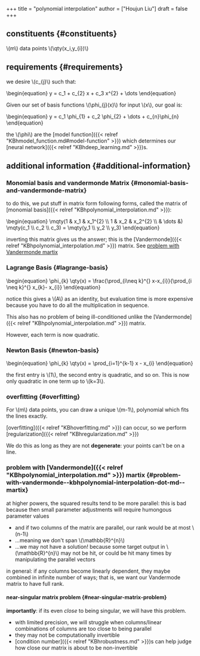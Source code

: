 +++
title = "polynomial interpolation"
author = ["Houjun Liu"]
draft = false
+++

## constituents {#constituents}

\\(m\\) data points \\(\qty(x\_i,y\_{i})\\)


## requirements {#requirements}

we desire \\(c\_{j}\\) such that:

\begin{equation}
y = c\_1 + c\_{2} x + c\_3 x^{2} + \dots
\end{equation}

Given our set of basis functions \\(\phi\_{j}(x)\\) for input \\(x\\), our goal is:

\begin{equation}
y = c\_1 \phi\_{1} + c\_2 \phi\_{2} + \dots + c\_{n}\phi\_{n}
\end{equation}

the \\(\phi\\) are the [model function]({{< relref "KBhmodel_function.md#model-function" >}}) which determines our [neural network]({{< relref "KBhdeep_learning.md" >}})s.


## additional information {#additional-information}


### Monomial basis and vandermonde Matrix {#monomial-basis-and-vandermonde-matrix}

to do this, we put stuff in matrix form following forms, called the matrix of [monomial basis]({{< relref "KBhpolynomial_interpolation.md" >}}):

\begin{equation}
\mqty(1 & x\_1 & x\_1^{2} \\\ 1 & x\_2 & x\_2^{2} \\\ & \dots &) \mqty(c\_1 \\\ c\_2 \\\ c\_3) = \mqty(y\_1 \\\ y\_2 \\\ y\_3)
\end{equation}

inverting this matrix gives us the answer; this is the [Vandermonde]({{< relref "KBhpolynomial_interpolation.md" >}}) matrix. See [problem with Vandermonde martix](#problem-with-vandermonde--kbhpolynomial-interpolation-dot-md--martix)


### Lagrange Basis {#lagrange-basis}

\begin{equation}
\phi\_{k} \qty(x) = \frac{\prod\_{i\neq k}^{} x-x\_{i}}{\prod\_{i \neq k}^{} x\_{k}- x\_{i}}
\end{equation}

notice this gives a \\(A\\) as an identity, but evaluation time is more expensive because you have to do all the multiplication in sequence.

This also has no problem of being ill-conditioned unlike the [Vandermonde]({{< relref "KBhpolynomial_interpolation.md" >}}) matrix.

However, each term is now quadratic.


### Newton Basis {#newton-basis}

\begin{equation}
\phi\_{k} \qty(x) = \prod\_{i=1}^{k-1} x - x\_{i}
\end{equation}

the first entry is \\(1\\), the second entry is quadratic, and so on. This is now only quadratic in one term up to \\(k=3\\).


### overfitting {#overfitting}

For \\(m\\) data points, you can draw a unique \\(m-1\\), polynomial which fits the lines exactly.

[overfitting]({{< relref "KBhoverfitting.md" >}}) can occur, so we perform [regularization]({{< relref "KBhregularization.md" >}})

We do this as long as they are not **degenerate**: your points can't be on a line.


### problem with [Vandermonde]({{< relref "KBhpolynomial_interpolation.md" >}}) martix {#problem-with-vandermonde--kbhpolynomial-interpolation-dot-md--martix}

at higher powers, the squared results tend to be more parallel: this is bad because then small parameter adjustments will require humongous parameter values

-   and if two columns of the matrix are parallel, our rank would be at most \\(n-1\\)
-   ...meaning we don't span \\(\mathbb{R}^{n}\\)
-   ...we may not have a solution! because some target output in \\(\mathbb{R}^{n}\\) may not be hit, or could be hit many times by manipulating the parallel vectors

in general: if any columns become linearly dependent, they maybe combined in infinite number of ways; that is, we want our Vandermode matrix to have full rank.


#### near-singular matrix problem {#near-singular-matrix-problem}

**importantly**: if its even _close_ to being singular, we will have this problem.

-   with limited precision, we will struggle when columns/linear combinations of columns are too close to being parallel
-   they may not be computationally invertible
-   [condition number]({{< relref "KBhrobustness.md" >}})s can help judge how close our matrix is about to be non-invertible
